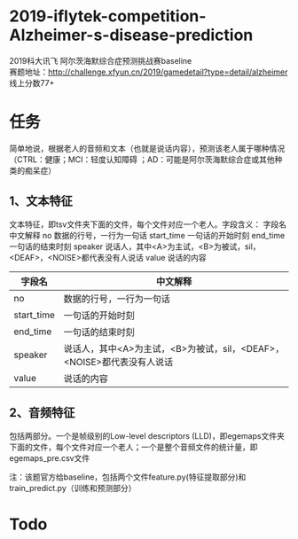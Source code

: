# 2019-iflytek-competition-Alzheimer-s-disease-prediction
2019科大讯飞 阿尔茨海默综合症预测挑战赛baseline  
赛题地址：http://challenge.xfyun.cn/2019/gamedetail?type=detail/alzheimer  
线上分数77+
# 任务  
简单地说，根据老人的音频和文本（也就是说话内容），预测该老人属于哪种情况（CTRL：健康；MCI：轻度认知障碍
；AD：可能是阿尔茨海默综合症或其他种类的痴呆症）  
## 1、文本特征  
文本特征，即tsv文件夹下面的文件，每个文件对应一个老人。字段含义：
字段名	中文解释
no	数据的行号，一行为一句话
start_time	一句话的开始时刻
end_time	一句话的结束时刻
speaker	说话人，其中\<A\>为主试，\<B\>为被试，sil，\<DEAF\>，\<NOISE\>都代表没有人说话
value	说话的内容  

字段名  | 中文解释 
---- | ----- 
no	 |数据的行号，一行为一句话
start_time	|一句话的开始时刻
end_time	|一句话的结束时刻
speaker	|说话人，其中\<A\>为主试，\<B\>为被试，sil，\<DEAF\>，\<NOISE\>都代表没有人说话
value	|说话的内容 

## 2、音频特征  
包括两部分。一个是帧级别的Low-level descriptors (LLD)，即egemaps文件夹下面的文件，每个文件对应一个老人；一个是整个音频文件的统计量，即egemaps_pre.csv文件  

注：该题官方给baseline，包括两个文件feature.py(特征提取部分)和train_predict.py（训练和预测部分）
# Todo  
